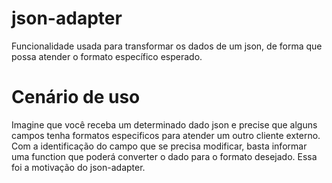 # json-adapter
Funcionalidade usada para transformar os dados de um json, de forma que possa atender o formato específico esperado.

# Cenário de uso
Imagine que você receba um determinado dado json e precise que alguns campos tenha formatos especificos para atender um outro cliente externo. Com a identificação do campo que 
se precisa modificar, basta informar uma function que poderá converter o dado para o formato desejado. Essa foi a motivação do json-adapter.
